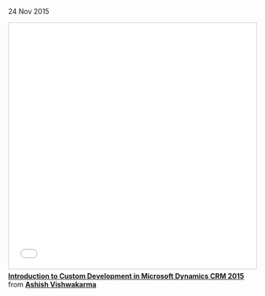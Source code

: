 24 Nov 2015
<iframe src="//www.slideshare.net/slideshow/embed_code/key/cw0ZSOe6FozzR3" width="100%" height="500" frameborder="0" marginwidth="0" marginheight="0" scrolling="no" style="border:1px solid #CCC; border-width:1px; margin-bottom:5px; max-width: 100%;" allowfullscreen> </iframe> <div style="margin-bottom:5px"> <strong> <a href="//www.slideshare.net/AshishVishwakarma13/introduction-to-custom-development-in-microsoft-dynamics-crm-2015" title="Introduction to Custom Development in Microsoft Dynamics CRM 2015" target="_blank">Introduction to Custom Development in Microsoft Dynamics CRM 2015</a> </strong> from <strong><a href="https://www.slideshare.net/AshishVishwakarma13" target="_blank">Ashish Vishwakarma</a></strong> </div>